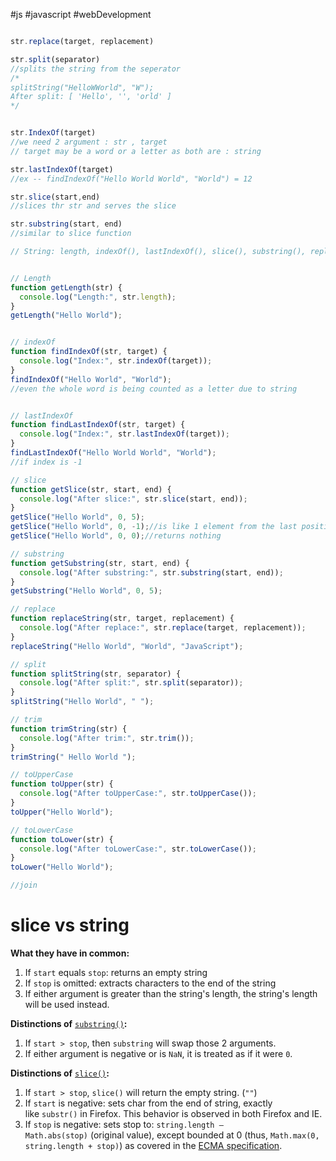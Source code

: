 #js #javascript #webDevelopment

```js

str.replace(target, replacement)

str.split(separator)
//splits the string from the seperator
/*
splitString("HelloWWorld", "W");
After split: [ 'Hello', '', 'orld' ]
*/


str.IndexOf(target)  
//we need 2 argument : str , target 
// target may be a word or a letter as both are : string

str.lastIndexOf(target)
//ex -- findIndexOf("Hello World World", "World") = 12

str.slice(start,end)
//slices thr str and serves the slice 

str.substring(start, end) 
//similar to slice function

```



```js
// String: length, indexOf(), lastIndexOf(), slice(), substring(), replace(),split(), trim(), toUpperCase(), toLowerCase(), etc.


// Length
function getLength(str) {
  console.log("Length:", str.length);
}
getLength("Hello World");


// indexOf
function findIndexOf(str, target) {
  console.log("Index:", str.indexOf(target));
}
findIndexOf("Hello World", "World");
//even the whole word is being counted as a letter due to string


// lastIndexOf
function findLastIndexOf(str, target) {
  console.log("Index:", str.lastIndexOf(target));
}
findLastIndexOf("Hello World World", "World");
//if index is -1

// slice
function getSlice(str, start, end) {
  console.log("After slice:", str.slice(start, end));
}
getSlice("Hello World", 0, 5);
getSlice("Hello World", 0, -1);//is like 1 element from the last position
getSlice("Hello World", 0, 0);//returns nothing 

// substring
function getSubstring(str, start, end) {
  console.log("After substring:", str.substring(start, end));
}
getSubstring("Hello World", 0, 5);

// replace
function replaceString(str, target, replacement) {
  console.log("After replace:", str.replace(target, replacement));
}
replaceString("Hello World", "World", "JavaScript");

// split
function splitString(str, separator) {
  console.log("After split:", str.split(separator));
}
splitString("Hello World", " ");

// trim
function trimString(str) {
  console.log("After trim:", str.trim());
}
trimString(" Hello World ");

// toUpperCase
function toUpper(str) {
  console.log("After toUpperCase:", str.toUpperCase());
}
toUpper("Hello World");

// toLowerCase
function toLower(str) {
  console.log("After toLowerCase:", str.toLowerCase());
}
toLower("Hello World");

//join


```
#  slice vs string
**What they have in common:**

1. If `start` equals `stop`: returns an empty string
2. If `stop` is omitted: extracts characters to the end of the string
3. If either argument is greater than the string's length, the string's length will be used instead.

**Distinctions of** [`substring()`](https://developer.mozilla.org/en-US/docs/Web/JavaScript/Reference/Global_Objects/String/substring)**:**

1. If `start > stop`, then `substring` will swap those 2 arguments.
2. If either argument is negative or is `NaN`, it is treated as if it were `0`.

**Distinctions of** [`slice()`](https://developer.mozilla.org/en-US/docs/Web/JavaScript/Reference/Global_Objects/String/slice)**:**

1. If `start > stop`, `slice()` will return the empty string. (`""`)
2. If `start` is negative: sets char from the end of string, exactly like `substr()` in Firefox. This behavior is observed in both Firefox and IE.
3. If `stop` is negative: sets stop to: `string.length – Math.abs(stop)` (original value), except bounded at 0 (thus, `Math.max(0, string.length + stop)`) as covered in the [ECMA specification](https://www.ecma-international.org/ecma-262/9.0/index.html#sec-string.prototype.slice).

